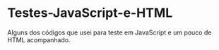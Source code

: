 # Testes-JavaScript-e-HTML
Alguns dos códigos que usei para teste em JavaScript e um pouco de HTML acompanhado.
